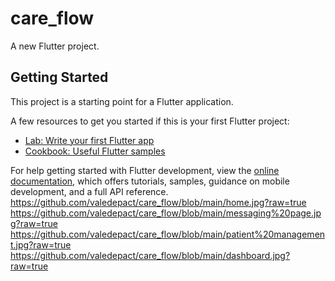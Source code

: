 # care_flow

A new Flutter project.

## Getting Started

This project is a starting point for a Flutter application.

A few resources to get you started if this is your first Flutter project:

- [Lab: Write your first Flutter app](https://docs.flutter.dev/get-started/codelab)
- [Cookbook: Useful Flutter samples](https://docs.flutter.dev/cookbook)

For help getting started with Flutter development, view the
[online documentation](https://docs.flutter.dev/), which offers tutorials,
samples, guidance on mobile development, and a full API reference.
https://github.com/valedepact/care_flow/blob/main/home.jpg?raw=true
https://github.com/valedepact/care_flow/blob/main/messaging%20page.jpg?raw=true
https://github.com/valedepact/care_flow/blob/main/patient%20management.jpg?raw=true
https://github.com/valedepact/care_flow/blob/main/dashboard.jpg?raw=true
